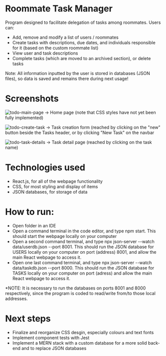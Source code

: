 # Roommate Task Manager
Program designed to facilitate delegation of tasks among roommates. Users can: 
- Add, remove and modify a list of users / roommates
- Create tasks with descriptions, due dates, and individuals responsible for it (based on the custom roommate list)
- View user and task descriptions
- Complete tasks (which are moved to an archived section), or delete tasks

Note: All information inputted by the user is stored in databases (JSON files), so data is saved and remains there during next usage!

# Screenshots 
![todo-main-page](https://user-images.githubusercontent.com/97311304/192701633-57fb8261-50e5-419a-bc5d-15eeb995c9d7.jpg)
-> Home page (note that CSS styles have not yet been fully implemented)

![todo-create-task](https://user-images.githubusercontent.com/97311304/192701801-498fa846-1b67-4cc4-a10e-25589d94eba9.jpg)
-> Task creation form (reached by clicking on the "new" button beside the Tasks header, or by clicking "New Task" on the navbar

![todo-task-details](https://user-images.githubusercontent.com/97311304/192701923-d44bdb9d-efe6-4e87-949e-dd522cc60bf4.jpg)
-> Task detail page (reached by clicking on the task name)



# Technologies used
- React.js, for all of the webpage functionality
- CSS, for most styling and display of items
- JSON databases, for storage of data

# How to run: 
- Open folder in an IDE
- Open a command terminal in the code editor, and type npm start. This should start the webpage locally on your computer
- Open a second command terminal, and type npx json-server --watch data/userdb.json --port 8001. This should run the JSON database for USERS locally on your computer on port (address) 8001, and allow the main React webpage to access it. 
- Open one last command terminal, and type npx json-server --watch data/taskdb.json --port 8000. This should run the JSON database for TASKS locally on your computer on port (adress) and allow the main React webpage to access it. 

*NOTE: It is necessary to run the databases on ports 8001 and 8000 respectively, since the program is coded to read/write from/to those local addresses. 

# Next steps
- Finalize and reorganize CSS desgin, especially colours and text fonts
- Implement component tests with Jest
- Implement a MERN stack with a custom database for a more solid back-end and to replace JSON databases 
